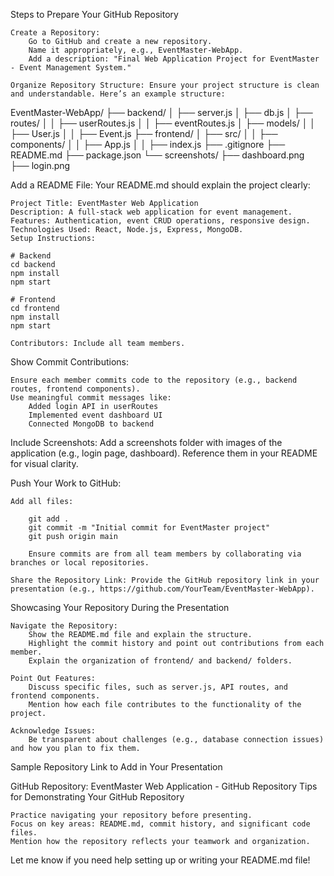 Steps to Prepare Your GitHub Repository

    Create a Repository:
        Go to GitHub and create a new repository.
        Name it appropriately, e.g., EventMaster-WebApp.
        Add a description: "Final Web Application Project for EventMaster - Event Management System."

    Organize Repository Structure: Ensure your project structure is clean and understandable. Here’s an example structure:

EventMaster-WebApp/
├── backend/
│   ├── server.js
│   ├── db.js
│   ├── routes/
│   │   ├── userRoutes.js
│   │   ├── eventRoutes.js
│   ├── models/
│   │   ├── User.js
│   │   ├── Event.js
├── frontend/
│   ├── src/
│   │   ├── components/
│   │   ├── App.js
│   │   ├── index.js
├── .gitignore
├── README.md
├── package.json
└── screenshots/
    ├── dashboard.png
    ├── login.png

Add a README File: Your README.md should explain the project clearly:

    Project Title: EventMaster Web Application
    Description: A full-stack web application for event management.
    Features: Authentication, event CRUD operations, responsive design.
    Technologies Used: React, Node.js, Express, MongoDB.
    Setup Instructions:

    # Backend
    cd backend
    npm install
    npm start

    # Frontend
    cd frontend
    npm install
    npm start

    Contributors: Include all team members.

Show Commit Contributions:

    Ensure each member commits code to the repository (e.g., backend routes, frontend components).
    Use meaningful commit messages like:
        Added login API in userRoutes
        Implemented event dashboard UI
        Connected MongoDB to backend

Include Screenshots: Add a screenshots folder with images of the application (e.g., login page, dashboard). Reference them in your README for visual clarity.

Push Your Work to GitHub:

    Add all files:

        git add .
        git commit -m "Initial commit for EventMaster project"
        git push origin main

        Ensure commits are from all team members by collaborating via branches or local repositories.

    Share the Repository Link: Provide the GitHub repository link in your presentation (e.g., https://github.com/YourTeam/EventMaster-WebApp).

Showcasing Your Repository During the Presentation

    Navigate the Repository:
        Show the README.md file and explain the structure.
        Highlight the commit history and point out contributions from each member.
        Explain the organization of frontend/ and backend/ folders.

    Point Out Features:
        Discuss specific files, such as server.js, API routes, and frontend components.
        Mention how each file contributes to the functionality of the project.

    Acknowledge Issues:
        Be transparent about challenges (e.g., database connection issues) and how you plan to fix them.

Sample Repository Link to Add in Your Presentation

GitHub Repository:
EventMaster Web Application - GitHub Repository
Tips for Demonstrating Your GitHub Repository

    Practice navigating your repository before presenting.
    Focus on key areas: README.md, commit history, and significant code files.
    Mention how the repository reflects your teamwork and organization.

Let me know if you need help setting up or writing your README.md file!
